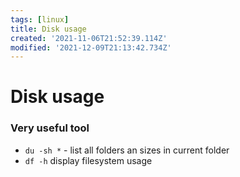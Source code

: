 ```yaml
---
tags: [linux]
title: Disk usage
created: '2021-11-06T21:52:39.114Z'
modified: '2021-12-09T21:13:42.734Z'
---
```


# Disk usage
### Very useful tool

- `du -sh *` - list all folders an sizes in current folder
- `df -h` display filesystem usage

